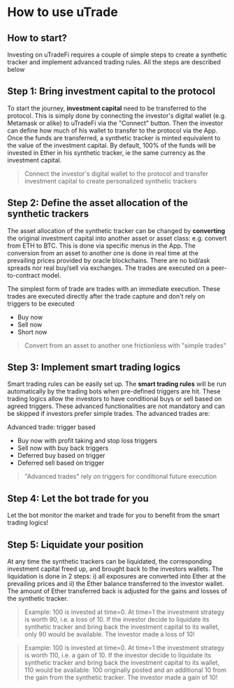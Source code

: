 # How to use uTrade

## How to start?  

Investing on uTradeFi requires a couple of simple steps to create a synthetic tracker and implement advanced trading rules. All the steps are described below

## Step 1: Bring investment capital to the protocol

To start the journey, **investment capital** need to be transferred to the protocol. This is simply done by connecting the investor's digital wallet (e.g. Metamask or alike) to uTradeFi via the "Connect" button. Then the investor can define how much of his wallet to transfer to the protocol via the App. Once the funds are transferred, a synthetic tracker is minted equivalent to the value of the investment capital. By default, 100% of the funds will be invested in Ether in his synthetic tracker, ie the same currency as the investment capital.

> Connect the investor's digital wallet to the protocol and transfer investment capital to create personalized synthetic trackers

## Step 2: Define the asset allocation of the synthetic trackers

The asset allocation of the synthetic tracker can be changed by **converting** the original investment capital into another asset or asset class: e.g. convert from ETH to BTC. This is done via specific menus in the App. The conversion from an asset to another one is done in real time at the prevailing prices provided by oracle blockchains. There are no bid/ask spreads nor real buy/sell via exchanges. The trades are executed on a peer-to-contract model.

The simplest form of trade are trades with an immediate execution. These trades are executed directly after the trade capture and don't rely on triggers to be executed
* Buy now
* Sell now
* Short now

> Convert from an asset to another one frictionless with "simple trades"

## Step 3: Implement smart trading logics

Smart trading rules can be easily set up. The **smart trading rules** will be run automatically by the trading bots when pre-defined triggers are hit. These trading logics allow the investors to have conditional buys or sell based on agreed triggers. These advanced functionalities are not mandatory and can be skipped if investors prefer simple trades. The advanced trades are:

Advanced trade: trigger based
* Buy now with profit taking and stop loss triggers
* Sell now with buy back triggers
* Deferred buy based on trigger
* Deferred sell based on trigger

> "Advanced trades" rely on triggers for conditional future execution

## Step 4: Let the bot trade for you

Let the bot monitor the market and trade for you to benefit from the smart trading logics!

## Step 5: Liquidate your position

At any time the synthetic trackers can be liquidated, the corresponding investment capital freed up, and brought back to the investors wallets. The liquidation is done in 2 steps: i) all exposures are converted into Ether at the prevailing prices and ii) the Ether balance transferred to the investor wallet. The amount of Ether transferred back is adjusted for the gains and losses of the synthetic tracker.  

>Example: 100 is invested at time=0. At time=1 the investment strategy is worth 90, i.e. a loss of 10. If the investor decide to liquidate its synthetic tracker and bring back the investment capital to its wallet, only 90 would be available. The investor made a loss of 10!

>Example: 100 is invested at time=0. At time=1 the investment strategy is worth 110, i.e. a gain of 10. If the investor decide to liquidate its synthetic tracker and bring back the investment capital to its wallet, 110 would be available: 100 originally posted and an additional 10 from the gain from the synthetic tracker. The investor made a gain of 10!
